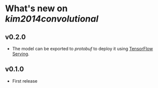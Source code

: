 # What's new on *kim2014convolutional*

## v0.2.0

* The model can be exported to *protobuf* to deploy it using
  [TensorFlow Serving](https://www.tensorflow.org/serving/).

## v0.1.0

* First release
